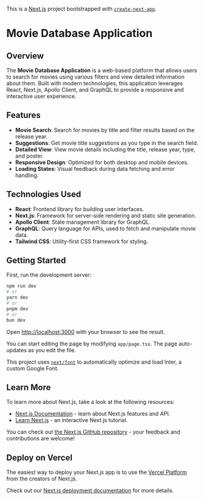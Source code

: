 This is a [Next.js](https://nextjs.org/) project bootstrapped with [`create-next-app`](https://github.com/vercel/next.js/tree/canary/packages/create-next-app).

# Movie Database Application

## Overview

The **Movie Database Application** is a web-based platform that allows users to search for movies using various filters and view detailed information about them. Built with modern technologies, this application leverages React, Next.js, Apollo Client, and GraphQL to provide a responsive and interactive user experience.

## Features

- **Movie Search**: Search for movies by title and filter results based on the release year.
- **Suggestions**: Get movie title suggestions as you type in the search field.
- **Detailed View**: View movie details including the title, release year, type, and poster.
- **Responsive Design**: Optimized for both desktop and mobile devices.
- **Loading States**: Visual feedback during data fetching and error handling.

## Technologies Used

- **React**: Frontend library for building user interfaces.
- **Next.js**: Framework for server-side rendering and static site generation.
- **Apollo Client**: State management library for GraphQL.
- **GraphQL**: Query language for APIs, used to fetch and manipulate movie data.
- **Tailwind CSS**: Utility-first CSS framework for styling.

## Getting Started

First, run the development server:

```bash
npm run dev
# or
yarn dev
# or
pnpm dev
# or
bun dev
```

Open [http://localhost:3000](http://localhost:3000) with your browser to see the result.

You can start editing the page by modifying `app/page.tsx`. The page auto-updates as you edit the file.

This project uses [`next/font`](https://nextjs.org/docs/basic-features/font-optimization) to automatically optimize and load Inter, a custom Google Font.

## Learn More

To learn more about Next.js, take a look at the following resources:

- [Next.js Documentation](https://nextjs.org/docs) - learn about Next.js features and API.
- [Learn Next.js](https://nextjs.org/learn) - an interactive Next.js tutorial.

You can check out [the Next.js GitHub repository](https://github.com/vercel/next.js/) - your feedback and contributions are welcome!

## Deploy on Vercel

The easiest way to deploy your Next.js app is to use the [Vercel Platform](https://vercel.com/new?utm_medium=default-template&filter=next.js&utm_source=create-next-app&utm_campaign=create-next-app-readme) from the creators of Next.js.

Check out our [Next.js deployment documentation](https://nextjs.org/docs/deployment) for more details.
